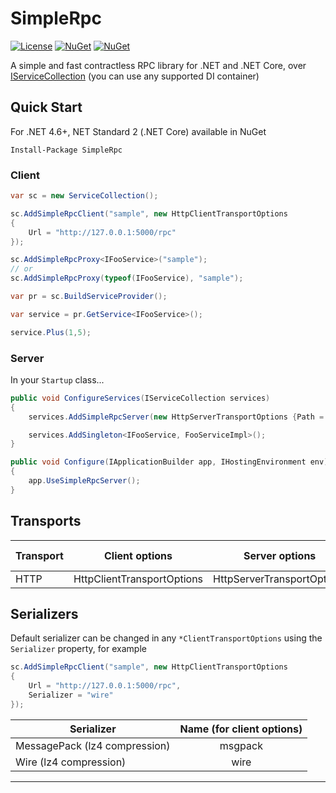 SimpleRpc
===
[![License](https://img.shields.io/badge/license-apache%202.0-60C060.svg)](https://github.com/DaniilSokolyuk/SimpleRpc/blob/master/LICENSE)
[![NuGet](https://img.shields.io/nuget/dt/SimpleRpc.svg)](https://www.nuget.org/packages/SimpleRpc)
[![NuGet](https://img.shields.io/nuget/v/SimpleRpc.svg)](https://www.nuget.org/packages/SimpleRpc)

A simple and fast contractless RPC library for .NET and .NET Core, over [IServiceCollection](https://github.com/aspnet/DependencyInjection) (you can use any supported DI container)

Quick Start
---
For .NET 4.6+, NET Standard 2 (.NET Core) available in NuGet

```
Install-Package SimpleRpc
```

### Client
```C#
var sc = new ServiceCollection();

sc.AddSimpleRpcClient("sample", new HttpClientTransportOptions
{
    Url = "http://127.0.0.1:5000/rpc"                
});

sc.AddSimpleRpcProxy<IFooService>("sample");
// or
sc.AddSimpleRpcProxy(typeof(IFooService), "sample");

var pr = sc.BuildServiceProvider();

var service = pr.GetService<IFooService>();

service.Plus(1,5);
```

### Server

In your `Startup` class...
```C#
public void ConfigureServices(IServiceCollection services)
{
    services.AddSimpleRpcServer(new HttpServerTransportOptions {Path = "/rpc"});

    services.AddSingleton<IFooService, FooServiceImpl>();
}

public void Configure(IApplicationBuilder app, IHostingEnvironment env)
{
    app.UseSimpleRpcServer();
}
```

Transports
---

| Transport  | Client options            | Server options             | Default serializer         |
| ---------- |:-------------------------:|:--------------------------:|:--------------------------:|
| HTTP       | HttpClientTransportOptions| HttpServerTransportOptions | MessagePack                |


Serializers
---
Default serializer can be changed in any `*ClientTransportOptions` using the `Serializer` property, for example
```C#
sc.AddSimpleRpcClient("sample", new HttpClientTransportOptions
{
    Url = "http://127.0.0.1:5000/rpc",
    Serializer = "wire"
});
```

| Serializer                      | Name (for client options)          
| ------------------------------- |:----------:|
| MessagePack (lz4 compression)   | msgpack    | 
| Wire (lz4 compression)          | wire       |


---
